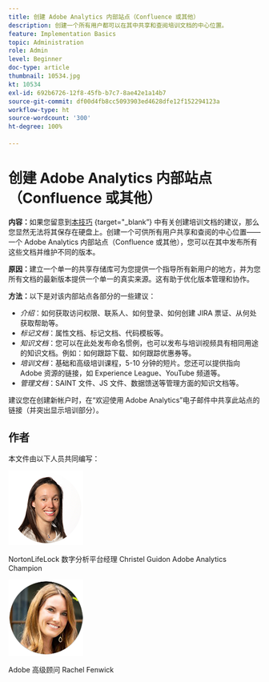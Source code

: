 ```yaml
---
title: 创建 Adobe Analytics 内部站点（Confluence 或其他）
description: 创建一个所有用户都可以在其中共享和查阅培训文档的中心位置。
feature: Implementation Basics
topic: Administration
role: Admin
level: Beginner
doc-type: article
thumbnail: 10534.jpg
kt: 10534
exl-id: 692b6726-12f8-45fb-b7c7-8ae42e1a14b7
source-git-commit: df00d4fb8cc5093903ed4628dfe12f152294123a
workflow-type: ht
source-wordcount: '300'
ht-degree: 100%

---
```


# 创建 Adobe Analytics 内部站点（Confluence 或其他）

**内容：**&#x200B;如果您留意到[本技巧](create-basic-videos-and-training.md) {target=&quot;_blank”} 中有关创建培训文档的建议，那么您显然无法将其保存在硬盘上。创建一个可供所有用户共享和查阅的中心位置——一个 Adobe Analytics 内部站点（Confluence 或其他），您可以在其中发布所有这些文档并维护不同的版本。

**原因：**&#x200B;建立一个单一的共享存储库可为您提供一个指导所有新用户的地方，并为您所有文档的最新版本提供一个单一的真实来源。这有助于优化版本管理和协作。

**方法：**&#x200B;以下是对该内部站点各部分的一些建议：

* _介绍_：如何获取访问权限、联系人、如何登录、如何创建 JIRA 票证、从何处获取帮助等。
* _标记文档_：属性文档、标记文档、代码模板等。
* _知识文档_：您可以在此处发布命名惯例，也可以发布与培训视频具有相同用途的知识文档。例如：如何跟踪下载、如何跟踪优惠券等。
* _培训文档_：基础和高级培训课程，5-10 分钟的短片。您还可以提供指向 Adobe 资源的链接，如 Experience League、YouTube 频道等。
* _管理文档_：SAINT 文件、JS 文件、数据馈送等管理方面的知识文档等。

建议您在创建新帐户时，在“欢迎使用 Adobe Analytics”电子邮件中共享此站点的链接（并突出显示培训部分）。


## 作者

本文件由以下人员共同编写：

![Christel Guidon](assets/Christel-Headshot-150.png)

NortonLifeLock 数字分析平台经理 Christel Guidon
Adobe Analytics Champion

![Rachel Fenwick](assets/Rachel-Fenwick-150.png)

Adobe 高级顾问 Rachel Fenwick
